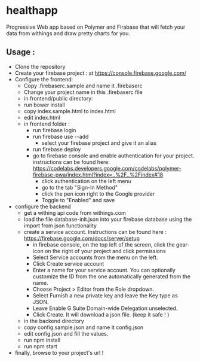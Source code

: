 # healthapp
Progressive Web app based on Polymer and Firabase that will fetch your data from withings and draw pretty charts for you.

## Usage :
* Clone the repository
* Create your firebase project : at https://console.firebase.google.com/
* Configure the frontend:
  * Copy .firebaserc.sample and name it .firebaserc
  * Change your project name in this .firebaserc file
  * in frontend/public directory:
  * run bower install
  * copy index.sample.html to index.html
  * edit index.html
  * in frontend folder :
    * run firebase login
    * run firebase use --add
      * select your firebase project and give it an alias
    * run firebase deploy
    * go to firebase console and enable authentication for your project. instructions can be found here: https://codelabs.developers.google.com/codelabs/polymer-firebase-pwa/index.html?index=..%2F..%2Findex#18
      * click authentication on the left menu
      * go to the tab "Sign-In Method"
      * click the pen icon right to the Google provider
      * Toggle to "Enabled" and save
* configure the backend
  * get a withing api code from withings.com
  * load the file database-init.json into your firebase database using the import from json functionality
  * create a service account. Instructions can be found here : https://firebase.google.com/docs/server/setup
    * in firebase console, on the top left of the screen, click the gear-icon on the right of your project and click permissions
    * Select Service accounts from the menu on the left.
    * Click Create service account
    * Enter a name for your service account. You can optionally customize the ID from the one automatically generated from the name.
    * Choose Project > Editor from the Role dropdown.
    * Select Furnish a new private key and leave the Key type as JSON.
    * Leave Enable G Suite Domain-wide Delegation unselected.
    * Click Create. It will download a json file. (keep it safe ! )
  * in the backend directory
  * copy config.sample.json and name it config.json
  * edit config.json and fill the values.
  * run npm install
  * run npm start
* finally, browse to your project's url !
